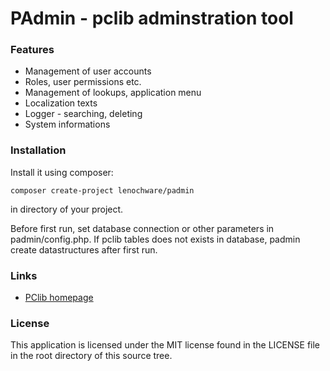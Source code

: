 # PAdmin - pclib adminstration tool

### Features

* Management of user accounts
* Roles, user permissions etc.
* Management of lookups, application menu
* Localization texts
* Logger - searching, deleting
* System informations

### Installation

Install it using composer:

	composer create-project lenochware/padmin

in directory of your project.

Before first run, set database connection or other parameters in padmin/config.php.
If pclib tables does not exists in database, padmin create datastructures after first run.

### Links
* [PClib homepage](http://pclib.brambor.net/)

### License
This application is licensed under the MIT license found in the LICENSE file
in the root directory of this source tree.

